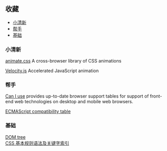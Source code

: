
## 收藏

- [小清新](#fresh)        
- [帮手](#assistant)        
- [基础](#basis)           

### <a id="fresh">小清新</a>

[animate.css](https://daneden.github.io/animate.css) A cross-browser library of CSS animations

[Velocity.js](http://velocityjs.org) Accelerated JavaScript animation


### <a id="assistant">帮手</a>
[Can I use](https://caniuse.com) provides up-to-date browser support tables for support of front-end web technologies on desktop and mobile web browsers.

[ECMAScript compatibility table](https://kangax.github.io/compat-table/es6)  


### <a id="basis">基础</a>
        
[DOM tree](https://javascript.info/dom-nodes)       
[CSS 基本规则语法及关键字索引](https://developer.mozilla.org/zh-CN/docs/Web/CSS/Reference)      

